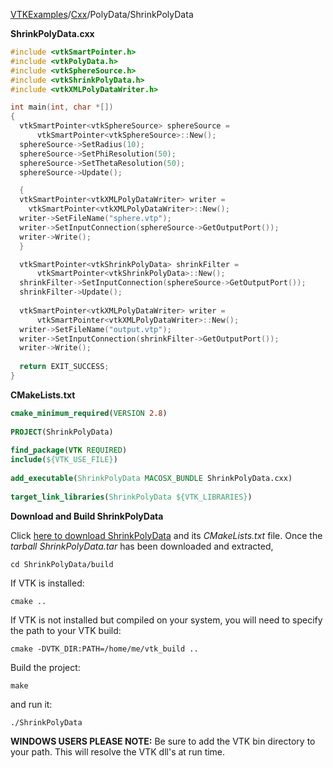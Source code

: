[VTKExamples](Home)/[Cxx](Cxx)/PolyData/ShrinkPolyData

**ShrinkPolyData.cxx**
```c++
#include <vtkSmartPointer.h>
#include <vtkPolyData.h>
#include <vtkSphereSource.h>
#include <vtkShrinkPolyData.h>
#include <vtkXMLPolyDataWriter.h>

int main(int, char *[])
{
  vtkSmartPointer<vtkSphereSource> sphereSource = 
      vtkSmartPointer<vtkSphereSource>::New();
  sphereSource->SetRadius(10);
  sphereSource->SetPhiResolution(50);
  sphereSource->SetThetaResolution(50);
  sphereSource->Update();

  {
  vtkSmartPointer<vtkXMLPolyDataWriter> writer = 
    vtkSmartPointer<vtkXMLPolyDataWriter>::New();
  writer->SetFileName("sphere.vtp");
  writer->SetInputConnection(sphereSource->GetOutputPort());
  writer->Write();
  }

  vtkSmartPointer<vtkShrinkPolyData> shrinkFilter =
      vtkSmartPointer<vtkShrinkPolyData>::New();
  shrinkFilter->SetInputConnection(sphereSource->GetOutputPort());
  shrinkFilter->Update();
  
  vtkSmartPointer<vtkXMLPolyDataWriter> writer = 
      vtkSmartPointer<vtkXMLPolyDataWriter>::New();
  writer->SetFileName("output.vtp");
  writer->SetInputConnection(shrinkFilter->GetOutputPort());
  writer->Write();
  
  return EXIT_SUCCESS;
}
```
**CMakeLists.txt**
```cmake
cmake_minimum_required(VERSION 2.8)
 
PROJECT(ShrinkPolyData)
 
find_package(VTK REQUIRED)
include(${VTK_USE_FILE})
 
add_executable(ShrinkPolyData MACOSX_BUNDLE ShrinkPolyData.cxx)
 
target_link_libraries(ShrinkPolyData ${VTK_LIBRARIES})
```

**Download and Build ShrinkPolyData**

Click [here to download ShrinkPolyData](https://github.com/lorensen/VTKWikiExamplesTarballs/raw/master/ShrinkPolyData.tar) and its *CMakeLists.txt* file.
Once the *tarball ShrinkPolyData.tar* has been downloaded and extracted,
```
cd ShrinkPolyData/build 
```
If VTK is installed:
```
cmake ..
```
If VTK is not installed but compiled on your system, you will need to specify the path to your VTK build:
```
cmake -DVTK_DIR:PATH=/home/me/vtk_build ..
```
Build the project:
```
make
```
and run it:
```
./ShrinkPolyData
```
**WINDOWS USERS PLEASE NOTE:** Be sure to add the VTK bin directory to your path. This will resolve the VTK dll's at run time.

